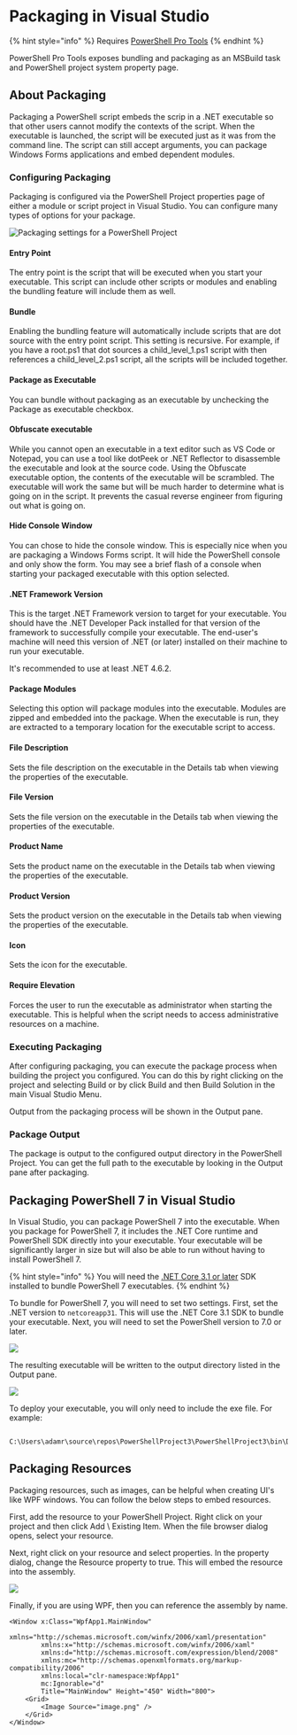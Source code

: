 # Packaging in Visual Studio

{% hint style="info" %}
Requires [PowerShell Pro Tools](https://ironmansoftware.com/poshtools)
{% endhint %}

PowerShell Pro Tools exposes bundling and packaging as an MSBuild task and PowerShell project system property page.

## About Packaging

Packaging a PowerShell script embeds the scrip in a .NET executable so that other users cannot modify the contexts of the script. When the executable is launched, the script will be executed just as it was from the command line. The script can still accept arguments, you can package Windows Forms applications and embed dependent modules.

### Configuring Packaging&#x20;

Packaging is configured via the PowerShell Project properties page of either a module or script project in Visual Studio. You can configure many types of options for your package.&#x20;

![Packaging settings for a PowerShell Project](<../../.gitbook/assets/image (25).png>)

#### Entry Point&#x20;

The entry point is the script that will be executed when you start your executable. This script can include other scripts or modules and enabling the bundling feature will include them as well.&#x20;

#### Bundle

Enabling the bundling feature will automatically include scripts that are dot source with the entry point script. This setting is recursive. For example, if you have a root.ps1 that dot sources a child\_level\_1.ps1 script with then references a child\_level\_2.ps1 script, all the scripts will be included together.&#x20;

#### Package as Executable

You can bundle without packaging as an executable by unchecking the Package as executable checkbox.&#x20;

#### Obfuscate executable

While you cannot open an executable in a text editor such as VS Code or Notepad, you can use a tool like dotPeek or .NET Reflector to disassemble the executable and look at the source code. Using the Obfuscate executable option, the contents of the executable will be scrambled. The executable will work the same but will be much harder to determine what is going on in the script. It prevents the casual reverse engineer from figuring out what is going on.&#x20;

#### Hide Console Window&#x20;

You can chose to hide the console window. This is especially nice when you are packaging a Windows Forms script. It will hide the PowerShell console and only show the form. You may see a brief flash of a console when starting your packaged executable with this option selected.&#x20;

#### .NET Framework Version

This is the target .NET Framework version to target for your executable. You should have the .NET Developer Pack installed for that version of the framework to successfully compile your executable. The end-user's machine will need this version of .NET (or later) installed on their machine to run your executable.&#x20;

It's recommended to use at least .NET 4.6.2.&#x20;

#### Package Modules

Selecting this option will package modules into the executable. Modules are zipped and embedded into the package. When the executable is run, they are extracted to a temporary location for the executable script to access.&#x20;

#### File Description

Sets the file description on the executable in the Details tab when viewing the properties of the executable.&#x20;

#### File Version&#x20;

Sets the file version on the executable in the Details tab when viewing the properties of the executable.&#x20;

#### Product Name

Sets the product name on the executable in the Details tab when viewing the properties of the executable.&#x20;

#### Product Version

Sets the product version on the executable in the Details tab when viewing the properties of the executable.&#x20;

#### Icon

Sets the icon for the executable.&#x20;

#### Require Elevation

Forces the user to run the executable as administrator when starting the executable. This is helpful when the script needs to access administrative resources on a machine.&#x20;

### Executing Packaging

After configuring packaging, you can execute the package process when building the project you configured. You can do this by right clicking on the project and selecting Build or by click Build and then Build Solution in the main Visual Studio Menu.&#x20;

Output from the packaging process will be shown in the Output pane.&#x20;

### Package Output&#x20;

The package is output to the configured output directory in the PowerShell Project. You can get the full path to the executable by looking in the Output pane after packaging.&#x20;

## Packaging PowerShell 7 in Visual Studio&#x20;

In Visual Studio, you can package PowerShell 7 into the executable. When you package for PowerShell 7, it includes the .NET Core runtime and PowerShell SDK directly into your executable. Your executable will be significantly larger in size but will also be able to run without having to install PowerShell 7.

{% hint style="info" %}
You will need the [.NET Core 3.1 or later](https://dotnet.microsoft.com/download/dotnet-core/thank-you/sdk-3.1.404-windows-x64-installer) SDK installed to bundle PowerShell 7 executables.&#x20;
{% endhint %}

To bundle for PowerShell 7, you will need to set two settings. First, set the .NET version to `netcoreapp31`. This will use the .NET Core 3.1 SDK to bundle your executable. Next, you will need to set the PowerShell version to 7.0 or later.&#x20;

![](<../../.gitbook/assets/image (39).png>)

The resulting executable will be written to the output directory listed in the Output pane.&#x20;

![](<../../.gitbook/assets/image (38).png>)

To deploy your executable, you will only need to include the exe file. For example:&#x20;

```
 C:\Users\adamr\source\repos\PowerShellProject3\PowerShellProject3\bin\Debug\Form.exe
```

## Packaging Resources&#x20;

Packaging resources, such as images, can be helpful when creating UI's like WPF windows. You can follow the below steps to embed resources.

First, add the resource to your PowerShell Project. Right click on your project and then click Add \ Existing Item. When the file browser dialog opens, select your resource.&#x20;

Next, right click on your resource and select properties. In the property dialog, change the Resource property to true. This will embed the resource into the assembly.&#x20;

![](<../../.gitbook/assets/image (71).png>)

Finally, if you are using WPF, then you can reference the assembly by name.&#x20;

```
<Window x:Class="WpfApp1.MainWindow"
        xmlns="http://schemas.microsoft.com/winfx/2006/xaml/presentation"
        xmlns:x="http://schemas.microsoft.com/winfx/2006/xaml"
        xmlns:d="http://schemas.microsoft.com/expression/blend/2008"
        xmlns:mc="http://schemas.openxmlformats.org/markup-compatibility/2006"
        xmlns:local="clr-namespace:WpfApp1"
        mc:Ignorable="d"
        Title="MainWindow" Height="450" Width="800">
    <Grid>
        <Image Source="image.png" />
    </Grid>
</Window>
```





